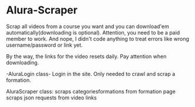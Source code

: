 # Alura-Scraper
Scrap all videos from a course you want and you can download'em automatically(downloading is optional).
Attention, you need to be a paid member to work. And nope, I didn't code anything to treat errors like wrong username/password or link yet.

By the way, the links for the video resets daily. Pay attention when downloading.

-AluraLogin class-
Login in the site. Only needed to crawl and scrap a formation.
  
AluraScraper class:
scraps categoriesformations from formation page
scraps json requests from video links
